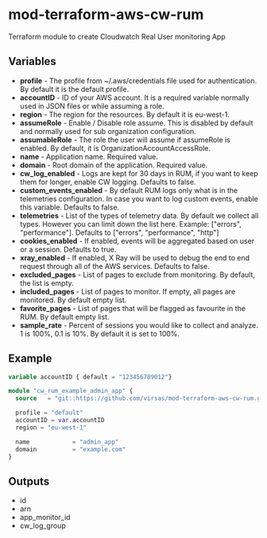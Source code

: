 # mod-terraform-aws-cw-rum

Terraform module to create Cloudwatch Real User monitoring App

## Variables

- **profile** - The profile from ~/.aws/credentials file used for authentication. By default it is the default profile.
- **accountID** - ID of your AWS account. It is a required variable normally used in JSON files or while assuming a role.
- **region** - The region for the resources. By default it is eu-west-1.
- **assumeRole** - Enable / Disable role assume. This is disabled by default and normally used for sub organization configuration.
- **assumableRole** - The role the user will assume if assumeRole is enabled. By default, it is OrganizationAccountAccessRole.
- **name** - Application name. Required value.
- **domain** - Root domain of the application. Required value.
- **cw_log_enabled** - Logs are kept for 30 days in RUM, if you want to keep them for longer, enable CW logging. Defaults to false.
- **custom_events_enabled** - By default RUM logs only what is in the telemetries configuration. In case you want to log custom events, enable this variable. Defaults to false.
- **telemetries** - List of the types of telemetry data. By default we collect all types. However you can limit down the list here. Example: ["errors", "performance"]. Defaults to ["errors", "performance", "http"]
- **cookies_enabled** - If enabled, events will be aggregated based on user or a session. Defaults to true.
- **xray_enabled** - If enabled, X Ray will be used to debug the end to end request through all of the AWS services. Defaults to false.
- **excluded_pages** - List of pages to exclude from monitoring. By default, the list is empty.
- **included_pages** - List of pages to monitor. If empty, all pages are monitored. By default empty list.
- **favorite_pages** - List of pages that will be flagged as favourite in the RUM. By default empty list.
- **sample_rate** - Percent of sessions you would like to collect and analyze. 1 is 100%, 0.1 is 10%. By default it is set to 100%.

## Example


``` terraform
variable accountID { default = "123456789012"}

module "cw_rum_example_admin_app" {
  source   = "git::https://github.com/virsas/mod-terraform-aws-cw-rum.git?ref=v1.0.0"

  profile = "default"
  accountID = var.accountID
  region = "eu-west-1"

  name            = "admin_app"
  domain          = "example.com"
}
```

## Outputs

- id
- arn
- app_monitor_id
- cw_log_group